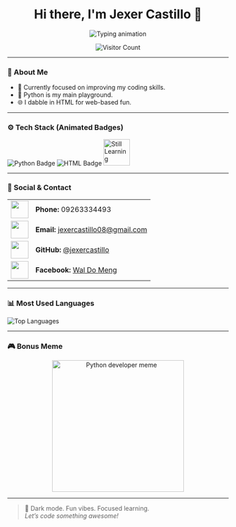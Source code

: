 <!-- Profile README for Jexer Castillo -->

<h1 align="center">Hi there, I'm Jexer Castillo 👋</h1>

<p align="center">
  <img src="https://readme-typing-svg.herokuapp.com?font=Fira+Code&size=22&pause=1000&color=00FFDD&center=true&vCenter=true&width=435&lines=Never+rest+at+the+middle.;Student+%7C+Learning+Python+%26+HTML;Let's+code+something+awesome!" alt="Typing animation" />
</p>

<p align="center">
  <img src="https://komarev.com/ghpvc/?username=jexercastillo&label=Visitors&color=0e75b6&style=flat" alt="Visitor Count" />
</p>

---

### 🧠 About Me

- 🔭 Currently focused on improving my coding skills.
- 🐍 Python is my main playground.
- 🌐 I dabble in HTML for web-based fun.

---

### ⚙️ Tech Stack (Animated Badges)

<p align="left">
  <img src="https://img.shields.io/badge/Python-FFD43B?style=for-the-badge&logo=python&logoColor=blue" alt="Python Badge" />
  <img src="https://img.shields.io/badge/HTML5-E34F26?style=for-the-badge&logo=html5&logoColor=white" alt="HTML Badge" />
  <img src="https://media.giphy.com/media/XAxylRMCdpbEWUAvr8/giphy.gif" width="60" title="Still Learning" />
</p>

---

### 👤 Social & Contact

<table>
  <tr>
    <td><img src="https://media.giphy.com/media/26u4cq5z4a5WwdkVW/giphy.gif" width="40"></td>
    <td><strong>Phone:</strong> 09263334493</td>
  </tr>
  <tr>
    <td><img src="https://media.giphy.com/media/3o7aD2saalBwwftBIY/giphy.gif" width="40"></td>
    <td><strong>Email:</strong> <a href="mailto:jexercastillo08@gmail.com">jexercastillo08@gmail.com</a></td>
  </tr>
  <tr>
    <td><img src="https://media.giphy.com/media/QsV3TP1RnwLfqX9VCE/giphy.gif" width="40"></td>
    <td><strong>GitHub:</strong> <a href="https://github.com/jexercastillo">@jexercastillo</a></td>
  </tr>
  <tr>
    <td><img src="https://media.giphy.com/media/8rFvM1nR56kSx0XlVx/giphy.gif" width="40"></td>
    <td><strong>Facebook:</strong> <a href="https://www.facebook.com/WalDoMeng">Wal Do Meng</a></td>
  </tr>
</table>

---

### 📊 Most Used Languages

<p align="left">
  <img src="https://github-readme-stats.vercel.app/api/top-langs/?username=jexercastillo&layout=compact&theme=dark&hide_border=true" alt="Top Languages" />
</p>

---

### 🎮 Bonus Meme

<p align="center">
  <img src="https://i.imgflip.com/65efzo.jpg" title="Python developer meme" width="300"/>
</p>

---

> 🖤 Dark mode. Fun vibes. Focused learning.  
> _Let’s code something awesome!_
